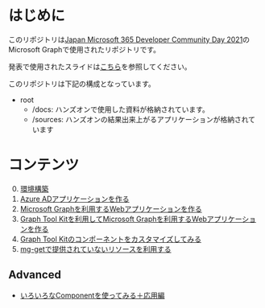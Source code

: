 # はじめに

このリポジトリは[Japan Microsoft 365 Developer Community Day 2021](https://jpm365dev.connpass.com/event/227478/)のMicrosoft Graphで使用されたリポジトリです。

発表で使用されたスライドは[こちら]()を参照してください。

このリポジトリは下記の構成となっています。

* root
  * /docs: ハンズオンで使用した資料が格納されています。
  * /sources: ハンズオンの結果出来上がるアプリケーションが格納されています

# コンテンツ

0. [環境構築](./docs/0-preparation.md)
1. [Azure ADアプリケーションを作る](./docs/1-make-ad-app.md)
2. [Microsoft Graphを利用するWebアプリケーションを作る](./docs/2-make-web-app.md)
3. [Graph Tool Kitを利用してMicrosoft Graphを利用するWebアプリケーションを作る](./docs/3-using-toolkit.md)
4. [Graph Tool Kitのコンポーネントをカスタマイズしてみる](./docs/4-custom-component.md)
5. [mg-getで提供されていないリソースを利用する](./docs/5-use-mgt-get.md)

## Advanced

* [いろいろなComponentを使ってみる＋応用編](./docs/6-use-any-component.md)